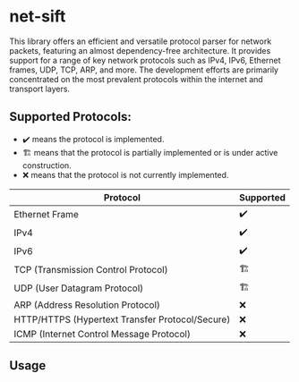 # net-sift

This library offers an efficient and versatile protocol parser for network packets, featuring an almost dependency-free architecture. It provides support for a range of key network protocols such as IPv4, IPv6, Ethernet frames, UDP, TCP, ARP, and more. The development efforts are primarily concentrated on the most prevalent protocols within the internet and transport layers.

## Supported Protocols:
- :heavy_check_mark: means the protocol is implemented.
- 🏗️ means that the protocol is partially implemented or is under active construction.
- :x: means that the protocol is not currently implemented.

| Protocol  | Supported        |
| -------------- | ------------------ |
| Ethernet Frame | :heavy_check_mark: |
| IPv4    | :heavy_check_mark:          |
|IPv6 | :heavy_check_mark: |
| TCP (Transmission Control Protocol) | 🏗️          |
| UDP (User Datagram Protocol) | 🏗️           |
|ARP (Address Resolution Protocol) | :x:          |
| HTTP/HTTPS (Hypertext Transfer Protocol/Secure) | :x:          |
| ICMP (Internet Control Message Protocol) | :x:          |

## Usage

